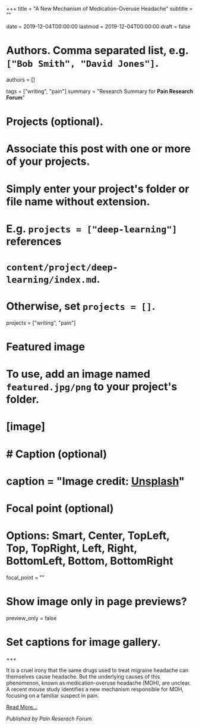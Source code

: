+++
title = "A New Mechanism of Medication-Overuse Headache"
subtitle = ""

date = 2019-12-04T00:00:00
lastmod = 2019-12-04T00:00:00
draft = false

# Authors. Comma separated list, e.g. `["Bob Smith", "David Jones"]`.
authors = []

tags = ["writing", "pain"]
summary = "Research Summary for **Pain Research Forum**"

# Projects (optional).
#   Associate this post with one or more of your projects.
#   Simply enter your project's folder or file name without extension.
#   E.g. `projects = ["deep-learning"]` references 
#   `content/project/deep-learning/index.md`.
#   Otherwise, set `projects = []`.
projects = ["writing", "pain"]

# Featured image
# To use, add an image named `featured.jpg/png` to your project's folder. 
# [image]
#   # Caption (optional)
#   caption = "Image credit: [**Unsplash**](https://unsplash.com/photos/CpkOjOcXdUY)"

  # Focal point (optional)
  # Options: Smart, Center, TopLeft, Top, TopRight, Left, Right, BottomLeft, Bottom, BottomRight
  focal_point = ""

  # Show image only in page previews?
  preview_only = false

# Set captions for image gallery.

+++

It is a cruel irony that the same drugs used to treat migraine headache can themselves cause headache. But the underlying causes of this phenomenon, known as medication-overuse headache (MOH), are unclear. A recent mouse study identifies a new mechanism responsible for MOH, focusing on a familiar suspect in pain.

[Read More...](https://www.painresearchforum.org/news/129507-new-mechanism-medication-overuse-headache)

*Published by Pain Reserach Forum.*
